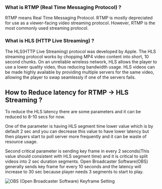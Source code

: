 ### What is RTMP (Real Time Messaging Protocol) ?
RTMP means Real Time Messaging Protocol. RTMP is mostly depreciated for use as a viewer-facing video streaming protocol. However, RTMP is the most commonly used streaming protocol.

### What is HLS (HTTP Live Streaming) ?
The HLS(HTTP Live Streaming) protocol was developed by Apple. The HLS streaming protocol works by chopping MP4 video content into short, 10 second chunks. On an unreliable wireless network, HLS allows the player to use a lower quality video, thus reducing bandwidth usage. HLS videos can be made highly available by providing multiple servers for the same video, allowing the player to swap seamlessly if one of the servers fails.

## How to Reduce latency for RTMP -> HLS Streaming ?
To reduce the HLS latency there are some parameters and it can be reduced to 8-10 secs for now.

One of the parameter is having HLS segment time lower value which is by default 2 sec and you can decrease this value to have lower latency but then players start to poll server more frequently and it can be waste of resource usage.

Second critical parameter is sending key frame in every 2 seconds(This value should consistent with HLS segment time) and it is critical to split videos into 2 sec duration segments. Open Broadcaster Software(OBS) generally sends key frame for every 10 seconds and the latency will increase to 30 sec because player needs 3 segments to start to play.

![OBS (Open Broadcaster Software) Keyframe Setting](https://i0.wp.com/antmedia.io/wp-content/uploads/2018/05/obs-keyframe-setting.png)
